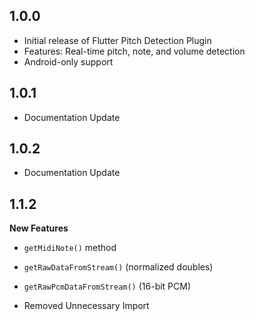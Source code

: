 ## 1.0.0

- Initial release of Flutter Pitch Detection Plugin
- Features: Real-time pitch, note, and volume detection
- Android-only support

## 1.0.1

- Documentation Update

## 1.0.2

- Documentation Update

## 1.1.2

**New Features**
- `getMidiNote()` method
- `getRawDataFromStream()` (normalized doubles)
- `getRawPcmDataFromStream()` (16-bit PCM)

- Removed Unnecessary Import